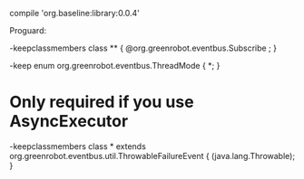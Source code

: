 compile 'org.baseline:library:0.0.4'

Proguard:

-keepclassmembers class ** {
    @org.greenrobot.eventbus.Subscribe <methods>;
}

-keep enum org.greenrobot.eventbus.ThreadMode { *; }

# Only required if you use AsyncExecutor
-keepclassmembers class * extends org.greenrobot.eventbus.util.ThrowableFailureEvent {
    <init>(java.lang.Throwable);
}
